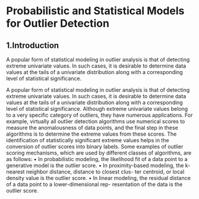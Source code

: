 # Probabilistic and Statistical Models for Outlier Detection
## 1.Introduction
A popular form of statistical modeling in outlier analysis is that of detecting extreme univariate values. In such cases, it is desirable to determine data values at the tails of a univariate distribution along with a corresponding level of statistical significance. 


A popular form of statistical modeling in outlier analysis is that of detecting extreme univariate values. In such cases, it is desirable to determine data values at the tails of a univariate distribution along with a corresponding level of statistical significance. Although extreme univariate values belong to a very specific category of outliers, they have numerous applications. For example, virtually all outlier detection algorithms use numerical scores to measure the anomalousness of data points, and the final step in these algorithms is to determine the extreme values from these scores. The identification of statistically significant extreme values helps in the conversion of outlier scores into binary labels. Some examples of outlier scoring mechanisms, which are used by different classes of algorithms, are as follows:
• In probabilistic modeling, the likelihood fit of a data point to a generative model is the outlier score.
• In proximity-based modeling, the k-nearest neighbor distance, distance to closest clus- ter centroid, or local density value is the outlier score.
• In linear modeling, the residual distance of a data point to a lower-dimensional rep- resentation of the data is the outlier score.

